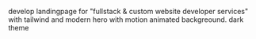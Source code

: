 develop landingpage for "fullstack & custom website developer services" with tailwind and modern hero with motion animated backgreound. dark theme
